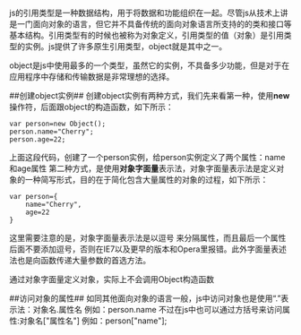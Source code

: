 ###

js的引用类型是一种数据结构，用于将数据和功能组织在一起。尽管js从技术上讲是一门面向对象的语言，但它并不具备传统的面向对象语言所支持的的类和接口等基本结构。引用类型有的时候也被称为对象定义，引用类型的值（对象）是引用类型的实例。js提供了许多原生引用类型，object就是其中之一。

object是js中使用最多的一个类型，虽然它的实例，不具备多少功能，但是对于在应用程序中存储和传输数据是非常理想的选择。

##创建object实例##
创建object实例有两种方式，我们先来看第一种，使用**new**操作符，后面跟object的构造函数，如下所示：

	var person=new Object();
	person.name="Cherry";
	person.age=22;
	
上面这段代码，创建了一个person实例，给person实例定义了两个属性：name和age属性
第二种方式，是使用**对象字面量**表示法，对象字面量表示法是定义对象的一种简写形式，目的在于简化包含大量属性的对象的过程，如下所示：

	var person={
		name="Cherry",
		age=22
	} 

这里需要注意的是，对象字面量表示法是以逗号 来分隔属性，而且最后一个属性后面不要添加逗号，否则在IE7以及更早的版本和Opera里报错。此外字面量表述法也是向函数传递大量参数的首选方法。

通过对象字面量定义对象，实际上不会调用Object构造函数

##访问对象的属性##
如同其他面向对象的语言一般，js中访问对象也是使用“.”表示法：对象名.属性名
例如：person.name
不过在js中也可以通过方括号来访问属性:对象名["属性名"]
例如：person["name"];
